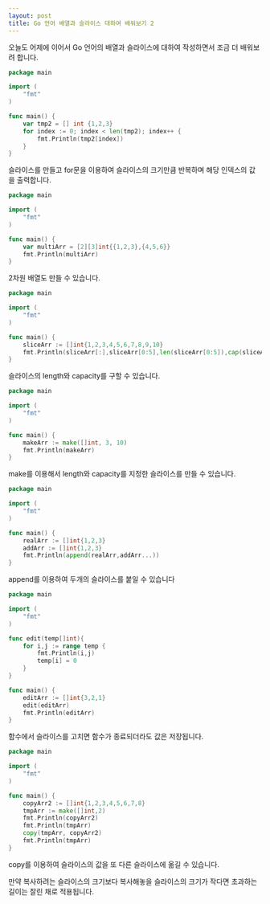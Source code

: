```yaml
---
layout: post
title: Go 언어 배열과 슬라이스 대하여 배워보기 2
---
```


오늘도 어제에 이어서 Go 언어의 배열과 슬라이스에 대하여 작성하면서 조금 더 배워보려 합니다.


```go
package main

import (
	"fmt"
)

func main() {
	var tmp2 = [] int {1,2,3}
	for index := 0; index < len(tmp2); index++ {
		fmt.Println(tmp2[index])
	}
}
```

슬라이스를 만들고 for문을 이용하여 슬라이스의 크기만큼 반복하며 해당 인덱스의 값을 출력합니다.

```go
package main

import (
	"fmt"
)

func main() {
	var multiArr = [2][3]int{{1,2,3},{4,5,6}}
	fmt.Println(multiArr)
}
```

2차원 배열도 만들 수 있습니다.

```go
package main

import (
	"fmt"
)

func main() {
	sliceArr := []int{1,2,3,4,5,6,7,8,9,10}
	fmt.Println(sliceArr[:],sliceArr[0:5],len(sliceArr[0:5]),cap(sliceArr[0:5]))
}
```

슬라이스의 length와 capacity를 구할 수 있습니다.

```go
package main

import (
	"fmt"
)

func main() {
	makeArr := make([]int, 3, 10)
	fmt.Println(makeArr)
}
```

make를 이용해서 length와 capacity를 지정한 슬라이스를 만들 수 있습니다.

```go
package main

import (
	"fmt"
)

func main() {
	realArr := []int{1,2,3}
	addArr := []int{1,2,3}
	fmt.Println(append(realArr,addArr...))
}
```

append를 이용하여 두개의 슬라이스를 붙일 수 있습니다 

```go
package main

import (
	"fmt"
)

func edit(temp[]int){
	for i,j := range temp {
		fmt.Println(i,j)
		temp[i] = 0
	}
}

func main() {
	editArr := []int{3,2,1}
	edit(editArr)
	fmt.Println(editArr)
}
```

함수에서 슬라이스를 고치면 함수가 종료되더라도 값은 저장됩니다.

```go
package main

import (
	"fmt"
)

func main() {
	copyArr2 := []int{1,2,3,4,5,6,7,8}
	tmpArr := make([]int,2)
	fmt.Println(copyArr2)
	fmt.Println(tmpArr)
	copy(tmpArr, copyArr2)
	fmt.Println(tmpArr)	
}
```

copy를 이용하여 슬라이스의 값을 또 다른 슬라이스에 옮길 수 있습니다.

만약 복사하려는 슬라이스의 크기보다 복사해놓을 슬라이스의 크기가 작다면 초과하는 길이는 잘린 채로 적용됩니다.